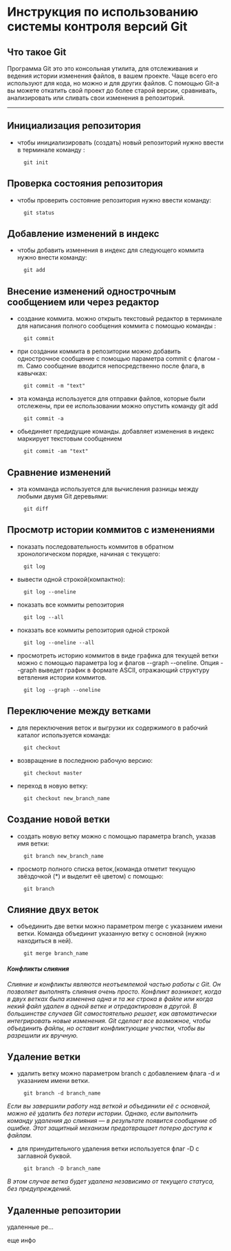 # **Инструкция по использованию системы контроля версий Git**

## Что такое Git

Программа Git это это консольная утилита, для отслеживания и ведения истории изменения файлов, в вашем проекте. Чаще всего его используют для кода, но можно и для других файлов. С помощью Git-a вы можете откатить свой проект до более старой версии, сравнивать, анализировать или сливать свои изменения в репозиторий.
________________________


## Инициализация репозитория

* чтобы инициализировать (создать) новый репозиторий нужно ввести в терминале команду :

        git init

## Проверка состояния репозитория

* чтобы проверить состояние репозитория нужно ввести команду:

        git status

 ##  Добавление изменений в индекс

* чтобы добавить изменения в индекс для следующего коммита нужно внести команду:

        git add

## Внесение изменений однострочным сообщением или через редактор

* создание коммита. можно открыть текстовый редактор в терминале для написания полного сообщения коммита с помощью команды :

        git commit

* при создании коммита в репозитории можно добавить однострочное сообщение с помощью параметра commit с флагом -m. Само сообщение вводится непосредственно после флага, в кавычках:

        git commit -m "text"        

* эта команда используется для отправки файлов, которые были отслежены, при ее использовании можно опустить команду git add

        git commit -a

* обьединяет предидущие команды. добавляет изменения в индекс маркирует текстовым сообщением

        git commit -am "text"

## Cравнение изменений

* эта комманда используется для вычисления разницы между любыми двумя Git деревьями:

        git diff

## Просмотр истории коммитов с изменениями

* показать последовательность коммитов в обратном хронологическом порядке, начиная с текущего:

        git log

* вывести одной строкой(компактно):

        git log --oneline

* показать все коммиты репозитория

        git log --all

* показать все коммиты репозитория одной строкой 

        git log --oneline --all

* просмотреть историю коммитов в виде графика для текущей ветки можно с помощью параметра log и флагов --graph --oneline. Опция --graph выведет график в формате ASCII, отражающий структуру ветвления истории коммитов.

        git log --graph --oneline


## Переключение между ветками

* для переключения веток и выгрузки их содержимого в рабочий каталог используется команда:

        git cheсkout

* возвращение в последнюю рабочую версию:

        git checkout master

* переход в новую ветку:

        git checkout new_branch_name


## Создание новой ветки

* создать новую ветку можно с помощью параметра branch, указав имя ветки:

        git branch new_branch_name


* просмотр полного списка веток,(команда отметит текущую звёздочкой (*) и выделит её цветом) с помощью:

        git branch


## Слияние двух веток

* объединить две ветки можно параметром merge с указанием имени ветки. Команда объединит указанную ветку с основной (нужно находиться в ней).

        git merge branch_name

#### _**Конфликты слияния**_

_Слияние и конфликты являются неотъемлемой частью работы с Git. Он позволяет выполнять слияния очень просто. Конфликт возникает, когда в двух ветках была изменена одна и та же строка в файле или когда некий файл удален в одной ветке и отредактирован в другой.  В большинстве случаев Git самостоятельно решает, как автоматически интегрировать новые изменения. Git сделает все возможное, чтобы объединить файлы, но оставит конфликтующие участки, чтобы вы разрешили их вручную._

## Удаление ветки

* удалить ветку можно параметром branch с добавлением флага -d и указанием имени ветки.   

        git branch -d branch_name

_Если вы завершили работу над веткой и объединили её с основной, можно её удалить без потери истории. Однако, если выполнить команду удаления до слияния — в результате появится сообщение об ошибке. Этот защитный механизм предотвращает потерю доступа к файлам._

* для принудительного удаления ветки используется флаг -D с заглавной буквой. 

        git branch -D branch_name

_В этом случае ветка будет удалена независимо от текущего статуса, без предупреждений._

## Удаленные репозитории

удаленные ре...

еще инфо

